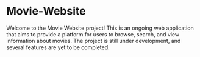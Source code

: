 # Movie-Website


Welcome to the Movie Website project! This is an ongoing web application that aims to provide a platform for users to browse, search, and view information about movies. The project is still under development, and several features are yet to be completed.

